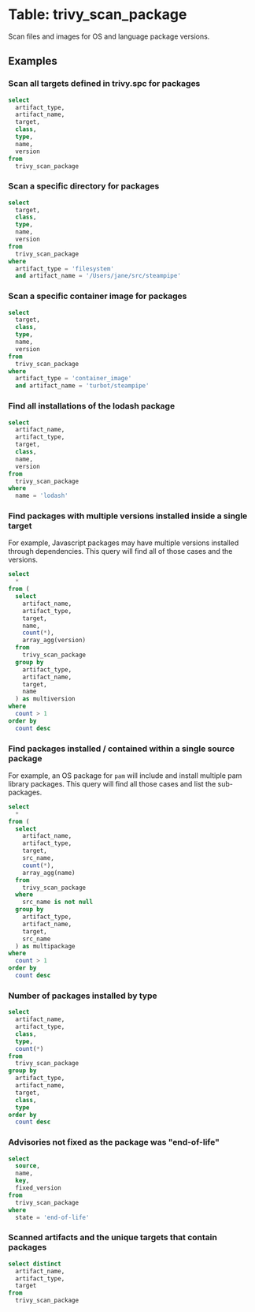 # Table: trivy_scan_package

Scan files and images for OS and language package versions.

## Examples

### Scan all targets defined in trivy.spc for packages

```sql
select
  artifact_type,
  artifact_name,
  target,
  class,
  type,
  name,
  version
from
  trivy_scan_package
```

### Scan a specific directory for packages

```sql
select
  target,
  class,
  type,
  name,
  version
from
  trivy_scan_package
where
  artifact_type = 'filesystem'
  and artifact_name = '/Users/jane/src/steampipe'
```

### Scan a specific container image for packages

```sql
select
  target,
  class,
  type,
  name,
  version
from
  trivy_scan_package
where
  artifact_type = 'container_image'
  and artifact_name = 'turbot/steampipe'
```

### Find all installations of the lodash package

```sql
select
  artifact_name,
  artifact_type,
  target,
  class,
  name,
  version
from
  trivy_scan_package
where
  name = 'lodash'
```

### Find packages with multiple versions installed inside a single target

For example, Javascript packages may have multiple versions installed through
dependencies. This query will find all of those cases and the versions.

```sql
select
  *
from (
  select
    artifact_name,
    artifact_type,
    target,
    name,
    count(*),
    array_agg(version)
  from
    trivy_scan_package
  group by
    artifact_type,
    artifact_name,
    target,
    name
  ) as multiversion
where
  count > 1
order by
  count desc
```

### Find packages installed / contained within a single source package

For example, an OS package for `pam` will include and install multiple pam
library packages. This query will find all those cases and list the
sub-packages.

```sql
select
  *
from (
  select
    artifact_name,
    artifact_type,
    target,
    src_name,
    count(*),
    array_agg(name)
  from
    trivy_scan_package
  where
    src_name is not null
  group by
    artifact_type,
    artifact_name,
    target,
    src_name
  ) as multipackage
where
  count > 1
order by
  count desc
```

### Number of packages installed by type

```sql
select
  artifact_name,
  artifact_type,
  class,
  type,
  count(*)
from
  trivy_scan_package
group by
  artifact_type,
  artifact_name,
  target,
  class,
  type
order by
  count desc
```

### Advisories not fixed as the package was "end-of-life"

```sql
select
  source,
  name,
  key,
  fixed_version
from
  trivy_scan_package
where
  state = 'end-of-life'
```

### Scanned artifacts and the unique targets that contain packages

```sql
select distinct
  artifact_name,
  artifact_type,
  target
from
  trivy_scan_package
```
